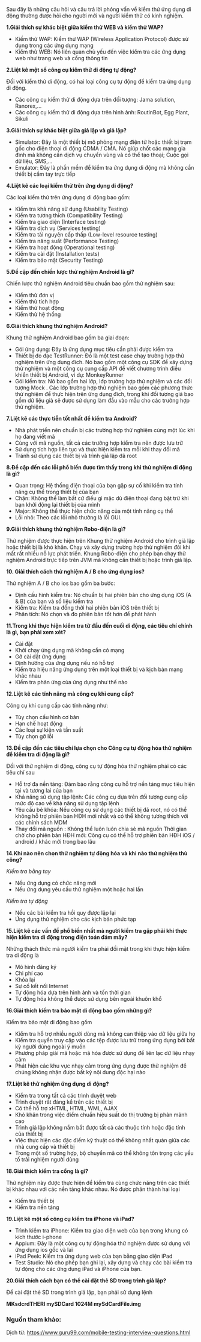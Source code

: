Sau đây là những câu hỏi và câu trả lời phỏng vấn về kiểm thử ứng dụng di động thường được hỏi cho người mới và người kiểm thử có kinh nghiệm. 

**1.Giải thích sự khác biệt giữa kiểm thử WEB và kiểm thử WAP?**
* Kiếm thử WAP: Kiểm thử WAP (Wireless Application Protocol) được sử dụng trong các ứng dụng mạng
* Kiểm thử WEB: Nó liên quan chủ yếu đến việc kiểm tra các ứng dụng web như trang web và cổng thông tin 

**2.Liệt kê một số công cụ kiểm thử di động tự động?**

Đối với kiểm thử di động, có hai loại công cụ tự động để kiểm tra ứng dụng di động.
* Các công cụ kiểm thử di động dựa trên đối tượng: Jama solution, Ranorex,...
* Các công cụ kiểm thử di động dựa trên hình ảnh: RoutinBot, Egg Plant, Sikuli

**3.Giải thích sự khác biệt giữa giả lập và giả lập?**

* Simulator: Đây là một thiết bị mô phỏng mạng điện tử hoặc thiết bị trạm gốc cho điện thoại di động CDMA / CMA. Nó giúp chốt các mạng gia đình mà không cần dịch vụ chuyển vùng và có thể tạo thoại; Cuộc gọi dữ liệu, SMS,...
* Emulator: Đây là phần mềm để kiểm tra ứng dụng di động mà không cần thiết bị cầm tay trực tiếp

**4.Liệt kê các loại kiểm thử trên ứng dụng di động?**

Các loại kiểm thử trên ứng dụng di động bao gồm: 
* Kiểm tra khả năng sử dụng (Usability Testing)
* Kiểm tra tương thích (Compatibility Testing)
* Kiểm tra giao diện (Interface testing)
* Kiểm tra dịch vụ (Services testing)
* Kiểm tra tài nguyên cấp thấp (Low-level resource testing)
* Kiểm tra năng suất (Performance Testing)
* Kiểm tra hoạt động (Operational testing)
* Kiểm tra cài đặt (Installation tests)
* Kiểm tra bảo mật (Security Testing)

**5.Đề cập đến chiến lược thử nghiệm Android là gì?**

Chiến lược thử nghiệm Android tiêu chuẩn bao gồm thử nghiệm sau:

* Kiểm thử đơn vị
* Kiểm thử tích hợp
* Kiểm thử hoạt động
* Kiểm thử hệ thống

**6.Giải thích khung thử nghiệm Android?**

Khung thử nghiệm Android bao gồm ba giai đoạn:

* Gói ứng dụng: Đây là ứng dụng mục tiêu cần phải được kiểm tra
* Thiết bị đo đạc TestRunner: Đó là một test case chạy trường hợp thử nghiệm trên ứng dụng đích. Nó bao gồm một công cụ SDK để xây dựng thử nghiệm và một công cụ cung cấp API để viết chương trình điều khiển thiết bị Android, ví dụ: MonkeyRunner
* Gói kiểm tra: Nó bao gồm hai lớp, lớp trường hợp thử nghiệm và các đối tượng Mock . Các lớp trường hợp thử nghiệm bao gồm các phương thức thử nghiệm để thực hiện trên ứng dụng đích, trong khi đối tượng giả bao gồm dữ liệu giả sẽ được sử dụng làm đầu vào mẫu cho các trường hợp thử nghiệm.

**7.Liệt kê các thực tiễn tốt nhất để kiểm tra Android?**

* Nhà phát triển nên chuẩn bị các trường hợp thử nghiệm cùng một lúc khi họ đang viết mã
* Cùng với mã nguồn, tất cả các trường hợp kiểm tra nên được lưu trữ
* Sử dụng tích hợp liên tục và thực hiện kiểm tra mỗi khi thay đổi mã
* Tránh sử dụng các thiết bị và trình giả lập đã root

**8.Đề cập đến các lỗi phổ biến được tìm thấy trong khi thử nghiệm di động là gì?**

* Quan trọng: Hệ thống điện thoại của bạn gặp sự cố khi kiểm tra tính năng cụ thể trong thiết bị của bạn
* Chặn: Không thể làm bất cứ điều gì mặc dù điện thoại đang bật trừ khi bạn khởi động lại thiết bị của mình
* Major: Không thể thực hiện chức năng của một tính năng cụ thể
* Lỗi nhỏ: Theo các lỗi nhỏ thường là lỗi GUI.

**9.Giải thích khung thử nghiệm Robo-điện là gì?**

Thử nghiệm được thực hiện trên Khung thử nghiệm Android cho trình giả lập hoặc thiết bị là khó khăn. Chạy và xây dựng trường hợp thử nghiệm đôi khi mất rất nhiều nỗ lực phát triển. Khung Robo-điện cho phép bạn chạy thử nghiệm Android trực tiếp trên JVM mà không cần thiết bị hoặc trình giả lập.

**10. Giải thích cách thử nghiệm A / B cho ứng dụng ios?**

Thử nghiệm A / B cho ios bao gồm ba bước:

* Định cấu hình kiểm tra: Nó chuẩn bị hai phiên bản cho ứng dụng iOS (A & B) của bạn và số liệu kiểm tra
* Kiểm tra: Kiểm tra đồng thời hai phiên bản iOS trên thiết bị
* Phân tích: Nó chọn và đo phiên bản tốt hơn để phát hành

**11.Trong khi thực hiện kiểm tra từ đầu đến cuối di động, các tiêu chí chính là gì, bạn phải xem xét?**

* Cài đặt
* Khởi chạy ứng dụng mà không cần có mạng
* Gỡ cài đặt ứng dụng
* Định hướng của ứng dụng nếu nó hỗ trợ
* Kiểm tra hiệu năng ứng dụng trên một loại thiết bị và kịch bản mạng khác nhau
* Kiểm tra phản ứng của ứng dụng như thế nào

**12.Liệt kê các tính năng mà công cụ khỉ cung cấp?**

Công cụ khỉ cung cấp các tính năng như:
* Tùy chọn cấu hình cơ bản
* Hạn chế hoạt động
* Các loại sự kiện và tần suất
* Tùy chọn gỡ lỗi

**13.Đề cập đến các tiêu chí lựa chọn cho Công cụ tự động hóa thử nghiệm để kiểm tra di động là gì?**

Đối với thử nghiệm di động, công cụ tự động hóa thử nghiệm phải có các tiêu chí sau

* Hỗ trợ đa nền tảng: Đảm bảo rằng công cụ hỗ trợ nền tảng mục tiêu hiện tại và tương lai của bạn
* Khả năng sử dụng tập lệnh: Các công cụ dựa trên đối tượng cung cấp mức độ cao về khả năng sử dụng tập lệnh
* Yêu cầu bẻ khóa: Nếu công cụ sử dụng các thiết bị đã root, nó có thể không hỗ trợ phiên bản HĐH mới nhất và có thể không tương thích với các chính sách MDM
* Thay đổi mã nguồn : Không thể luôn luôn chia sẻ mã nguồn
Thời gian chờ cho phiên bản HĐH mới: Công cụ có thể hỗ trợ phiên bản HĐH iOS / android / khác mới trong bao lâu

**14.Khi nào nên chọn thử nghiệm tự động hóa và khi nào thử nghiệm thủ công?**

*Kiểm tra bằng tay*

* Nếu ứng dụng có chức năng mới
* Nếu ứng dụng yêu cầu thử nghiệm một hoặc hai lần

*Kiểm tra tự động*

* Nếu các bài kiểm tra hồi quy được lặp lại
* Ứng dụng thử nghiệm cho các kịch bản phức tạp

**15.Liệt kê các vấn đề phổ biến nhất mà người kiểm tra gặp phải khi thực hiện kiểm tra di động trong điện toán đám mây?**

Những thách thức mà người kiểm tra phải đối mặt trong khi thực hiện kiểm tra di động là

* Mô hình đăng ký
* Chi phí cao
* Khóa lại
* Sự cố kết nối Internet
* Tự động hóa dựa trên hình ảnh và tốn thời gian
* Tự động hóa không thể được sử dụng bên ngoài khuôn khổ

**16.Giải thích kiểm tra bảo mật di động bao gồm những gì?**

Kiểm tra bảo mật di động bao gồm

* Kiểm tra hỗ trợ nhiều người dùng mà không can thiệp vào dữ liệu giữa họ
* Kiểm tra quyền truy cập vào các tệp được lưu trữ trong ứng dụng bởi bất kỳ người dùng ngoài ý muốn
* Phương pháp giải mã hoặc mã hóa được sử dụng để liên lạc dữ liệu nhạy cảm
* Phát hiện các khu vực nhạy cảm trong ứng dụng được thử nghiệm để chúng không nhận được bất kỳ nội dung độc hại nào

**17.Liệt kê thử nghiệm ứng dụng di động?**

* Kiểm tra trong tất cả các trình duyệt web
* Trình duyệt rất đáng kể trên các thiết bị
* Có thể hỗ trợ xHTML, HTML, WML, AJAX
* Khó khăn trong việc điểm chuẩn hiệu suất do thị trường bị phân mảnh cao
* Trình giả lập không nắm bắt được tất cả các thuộc tính hoặc đặc tính của thiết bị
* Việc thực hiện các đặc điểm kỹ thuật có thể không nhất quán giữa các nhà cung cấp và thiết bị
* Trong một số trường hợp, bộ chuyển mã có thể không tôn trọng các yếu tố trải nghiệm người dùng

**18.Giải thích kiểm tra cổng là gì?**

Thử nghiệm này được thực hiện để kiểm tra cùng chức năng trên các thiết bị khác nhau với các nền tảng khác nhau. Nó được phân thành hai loại

* Kiểm tra thiết bị
* Kiểm tra nền tảng

**19.Liệt kê một số công cụ kiểm tra iPhone và iPad?**

* Trình kiểm tra iPhone: Kiểm tra giao diện web của bạn trong khung có kích thước i-phone
* Appium: Đây là một công cụ tự động hóa thử nghiệm được sử dụng với ứng dụng ios gốc và lai
* iPad Peek: Kiểm tra ứng dụng web của bạn bằng giao diện iPad
* Test Studio: Nó cho phép bạn ghi lại, xây dựng và chạy các bài kiểm tra tự động cho các ứng dụng iPad và iPhone của bạn.

**20.Giải thích cách bạn có thể cài đặt thẻ SD trong trình giả lập?**

Để cài đặt thẻ SD trong trình giả lập, bạn phải sử dụng lệnh

**MKsdcrdTHERI mySDCard 1024M mySdCardFile.img**

### Nguồn tham khảo:
Dịch từ: https://www.guru99.com/mobile-testing-interview-questions.html